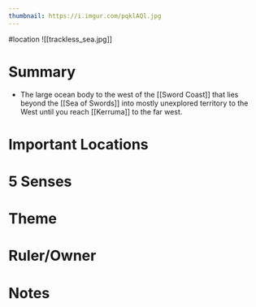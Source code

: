 ```yaml
---
thumbnail: https://i.imgur.com/pqklAQl.jpg
---
```

#location
![[trackless_sea.jpg]]
# Summary
- The large ocean body to the west of the [[Sword Coast]] that lies beyond the [[Sea of Swords]] into mostly unexplored territory to the West until you reach [[Kerruma]] to the far west.

# Important Locations
# 5 Senses
# Theme
# Ruler/Owner
# Notes
